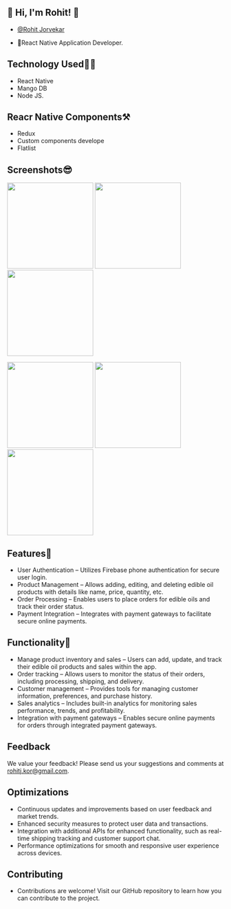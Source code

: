 ## 🔗 Hi, I'm Rohit! 👋

- [@Rohit Jorvekar](https://github.com/Rohit-Jorvekar)

- 🚀React Native Application Developer.

## Technology Used🧑‍💻

- React Native
- Mango DB
- Node JS.

## Reacr Native Components⚒️
- Redux
- Custom components develope
- Flatlist

## Screenshots😎
<img src="https://github.com/Rohit-Jorvekar/edible-oil-sell/assets/126452105/9f851de7-c689-4d30-bf56-9766fdae62fa" width="200" />
<img src="https://github.com/Rohit-Jorvekar/edible-oil-sell/assets/126452105/da5648fb-5223-4592-b3a5-c159e7d99bb5" width="200" /> <img src="https://github.com/Rohit-Jorvekar/edible-oil-sell/assets/126452105/b3a4b5f6-16bc-450f-b81f-65d2743acf02" width="200" /> 


<img src="https://github.com/Rohit-Jorvekar/edible-oil-sell/assets/126452105/85fad8fe-0ec1-440c-8313-45dd82a45bad" width="200" /> <img src="https://github.com/Rohit-Jorvekar/edible-oil-sell/assets/126452105/b0bd7210-7d18-4219-a9e3-ff0f2b9e0547" width="200" /> 
<img src="https://github.com/Rohit-Jorvekar/edible-oil-sell/assets/126452105/27548416-d910-48bb-a59c-57ace7c06e68" width="200" /> 


## Features📓
- User Authentication – Utilizes Firebase phone authentication for secure user login.
- Product Management – Allows adding, editing, and deleting edible oil products with details like name, price, quantity, etc.
- Order Processing – Enables users to place orders for edible oils and track their order status.
- Payment Integration – Integrates with payment gateways to facilitate secure online payments.

## Functionality📝
- Manage product inventory and sales – Users can add, update, and track their edible oil products and sales within the app.
- Order tracking – Allows users to monitor the status of their orders, including processing, shipping, and delivery.
- Customer management – Provides tools for managing customer information, preferences, and purchase history.
- Sales analytics – Includes built-in analytics for monitoring sales performance, trends, and profitability.
- Integration with payment gateways – Enables secure online payments for orders through integrated payment gateways.

## Feedback
We value your feedback! Please send us your suggestions and comments at rohitj.kor@gmail.com.

## Optimizations
- Continuous updates and improvements based on user feedback and market trends.
- Enhanced security measures to protect user data and transactions.
- Integration with additional APIs for enhanced functionality, such as real-time shipping tracking and customer support chat.
- Performance optimizations for smooth and responsive user experience across devices.
## Contributing
- Contributions are welcome! Visit our GitHub repository to learn how you can contribute to the project.

